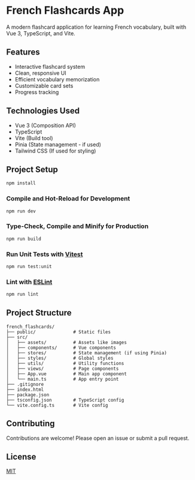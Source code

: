 # French Flashcards App

A modern flashcard application for learning French vocabulary, built with Vue 3, TypeScript, and Vite.

## Features

- Interactive flashcard system
- Clean, responsive UI
- Efficient vocabulary memorization
- Customizable card sets
- Progress tracking

## Technologies Used

- Vue 3 (Composition API)
- TypeScript
- Vite (Build tool)
- Pinia (State management - if used)
- Tailwind CSS (If used for styling)

## Project Setup

```sh
npm install
```

### Compile and Hot-Reload for Development

```sh
npm run dev
```

### Type-Check, Compile and Minify for Production

```sh
npm run build
```

### Run Unit Tests with [Vitest](https://vitest.dev/)

```sh
npm run test:unit
```

### Lint with [ESLint](https://eslint.org/)

```sh
npm run lint
```

## Project Structure

```
french_flashcards/
├── public/              # Static files
├── src/
│   ├── assets/          # Assets like images
│   ├── components/      # Vue components
│   ├── stores/          # State management (if using Pinia)
│   ├── styles/          # Global styles
│   ├── utils/           # Utility functions
│   ├── views/           # Page components
│   ├── App.vue          # Main app component
│   └── main.ts          # App entry point
├── .gitignore
├── index.html
├── package.json
├── tsconfig.json        # TypeScript config
└── vite.config.ts       # Vite config
```

## Contributing

Contributions are welcome! Please open an issue or submit a pull request.

## License

[MIT](https://choosealicense.com/licenses/mit/)